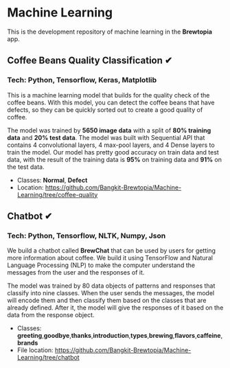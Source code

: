 # Machine Learning
This is the development repository of machine learning  in the **Brewtopia** app. 
## Coffee Beans Quality Classification ✔
### Tech: Python, Tensorflow, Keras, Matplotlib
This is a machine learning model that builds for the quality check of the coffee beans. With this model, you can detect the coffee beans that have defects, so they can be quickly sorted out to create a good quality of coffee.

The model was trained by **5650 image data** with a split of **80% training data** and **20% test data**. The model was built with Sequential API that contains 4 convolutional layers, 4 max-pool layers, and 4 Dense layers to train the model. Our model has pretty good accuracy on train data and test data, with the result of the training data is **95%** on training data and **91%** on the test data. 

- Classes: **Normal**, **Defect**
- Location: https://github.com/Bangkit-Brewtopia/Machine-Learning/tree/coffee-quality


## Chatbot ✔
### Tech: Python, Tensorflow, NLTK, Numpy, Json
We build a chatbot called **BrewChat** that can be used by users for getting more information about coffee. We build it using TensorFlow and Natural Language Processing (NLP) to make the computer understand the messages from the user and the responses of it.

The model was trained by 80 data objects of patterns and responses that classify into nine classes. When the user sends the messages, the model will encode them and then classify them based on the classes that are already defined. After it, the model will give the responses of it based on the data from the response object.

- Classes: **greeting**,**goodbye**,**thanks**,**introduction**,**types**,**brewing**,**flavors**,**caffeine**,**brands**
- File location: https://github.com/Bangkit-Brewtopia/Machine-Learning/tree/chatbot






